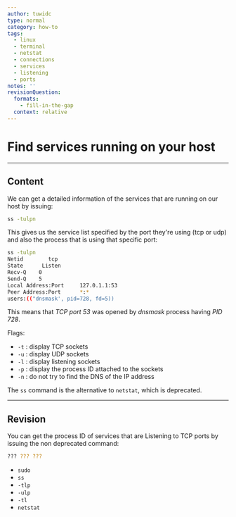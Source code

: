 ```yaml
---
author: tuwidc
type: normal
category: how-to
tags:
  - linux
  - terminal
  - netstat
  - connections
  - services
  - listening
  - ports
notes: ''
revisionQuestion:
  formats:
    - fill-in-the-gap
  context: relative
---
```


# Find services running on your host


---

## Content

We can get a detailed information of the services that are running on our host by issuing:

```bash
ss -tulpn
```

This gives us the service list specified by the port they're using (tcp or udp) and also the process that is using that specific port:

```bash
ss -tulpn
Netid        tcp
State 	   Listen
Recv-Q 	  0
Send-Q 	  5      
Local Address:Port     127.0.1.1:53
Peer Address:Port      *:*
users:(("dnsmask', pid=728, fd=5))
```

This means that *TCP port 53* was opened by *dnsmask* process having *PID 728*.

Flags:

- `-t` : display TCP sockets
- `-u` : display UDP sockets
- `-l` : display listening sockets
- `-p` : display the process ID attached to the sockets
- `-n` : do not try to find the DNS of the IP address

The `ss` command is the alternative to `netstat`, which is deprecated.


---

## Revision

You can get the process ID of services that are Listening to TCP ports by issuing the non deprecated command:

```bash
??? ??? ???
```

- `sudo`
- `ss`
- `-tlp`
- `-ulp`
- `-tl`
- `netstat`
